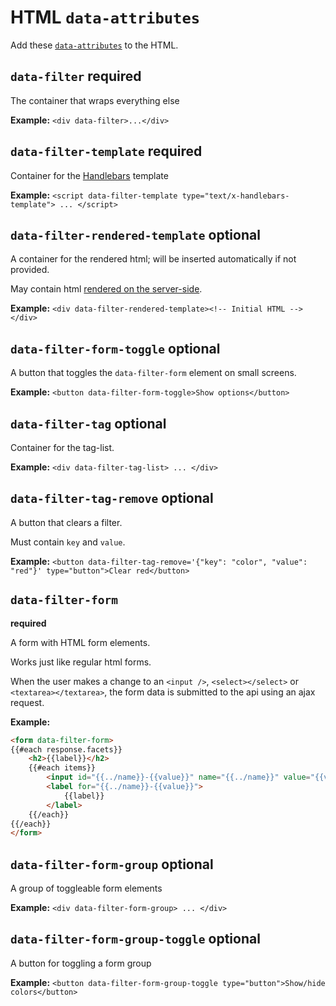 # HTML `data-attributes`

Add these [`data-attributes`](https://developer.mozilla.org/en-US/docs/Web/Guide/HTML/Using_data_attributes) to the HTML.

## `data-filter` **required**

The container that wraps everything else

**Example:** `<div data-filter>...</div>`

## `data-filter-template` **required**

Container for the [Handlebars](http://handlebarsjs.com) template

**Example:** `<script data-filter-template type="text/x-handlebars-template"> ... </script>`

## `data-filter-rendered-template` **optional**

A container for the rendered html; will be inserted automatically if not provided.

May contain html [rendered on the server-side](#server-side-rendering).

**Example:** `<div data-filter-rendered-template><!-- Initial HTML --></div>`

## `data-filter-form-toggle` **optional**

A button that toggles the `data-filter-form` element on small screens.

**Example:** `<button data-filter-form-toggle>Show options</button>`

## `data-filter-tag` **optional**

Container for the tag-list.

**Example:** `<div data-filter-tag-list> ... </div>`

## `data-filter-tag-remove` **optional**

A button that clears a filter.

Must contain `key` and `value`.

**Example:** `<button data-filter-tag-remove='{"key": "color", "value": "red"}' type="button">Clear red</button>`

## `data-filter-form`

**required**

A form with HTML form elements.

Works just like regular html forms.

When the user makes a change to an `<input />`, `<select></select>` or `<textarea></textarea>`, the form data is submitted to the api using an ajax request.

**Example:**

```html
<form data-filter-form>
{{#each response.facets}}
    <h2>{{label}}</h2>
    {{#each items}}
        <input id="{{../name}}-{{value}}" name="{{../name}}" value="{{value}}" type="checkbox" {{#if checked}}checked{{/if}} />
        <label for="{{../name}}-{{value}}">
            {{label}}
        </label>
    {{/each}}
{{/each}}
</form>
```

## `data-filter-form-group` **optional**

A group of toggleable form elements

**Example:** `<div data-filter-form-group> ... </div>`

## `data-filter-form-group-toggle` **optional**

A button for toggling a form group

**Example:** `<button data-filter-form-group-toggle type="button">Show/hide colors</button>`